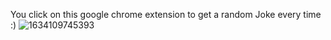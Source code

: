You click on this google chrome extension to get a random Joke every time :)
![1634109745393](https://user-images.githubusercontent.com/91950357/137086259-f0f7c484-382c-45ff-9ad2-cf901a78cb16.jpg)
